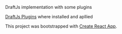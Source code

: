 
DraftJs implementation with some plugins

[DraftJs Plugins](https://www.draft-js-plugins.com/) where installed and apllied


This project was bootstrapped with [Create React App](https://github.com/facebookincubator/create-react-app).
